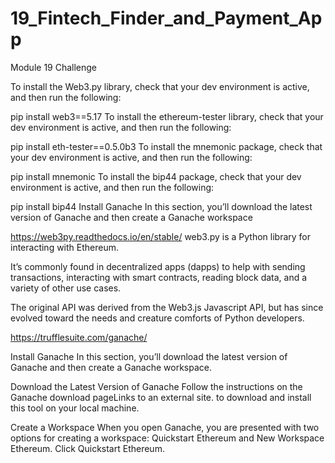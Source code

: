 # 19_Fintech_Finder_and_Payment_App
Module 19 Challenge

To install the Web3.py library, check that your dev environment is active, and then run the following:

pip install web3==5.17
To install the ethereum-tester library, check that your dev environment is active, and then run the following:

pip install eth-tester==0.5.0b3
To install the mnemonic package, check that your dev environment is active, and then run the following:

pip install mnemonic
To install the bip44 package, check that your dev environment is active, and then run the following:

pip install bip44
Install Ganache
In this section, you’ll download the latest version of Ganache and then create a Ganache workspace


https://web3py.readthedocs.io/en/stable/
web3.py is a Python library for interacting with Ethereum.

It’s commonly found in decentralized apps (dapps) to help with sending transactions, interacting with smart contracts, reading block data, and a variety of other use cases.

The original API was derived from the Web3.js Javascript API, but has since evolved toward the needs and creature comforts of Python developers.

https://trufflesuite.com/ganache/

Install Ganache
In this section, you’ll download the latest version of Ganache and then create a Ganache workspace.

Download the Latest Version of Ganache
Follow the instructions on the Ganache download pageLinks to an external site. to download and install this tool on your local machine.

Create a Workspace
When you open Ganache, you are presented with two options for creating a workspace: Quickstart Ethereum and New Workspace Ethereum. Click Quickstart Ethereum.


